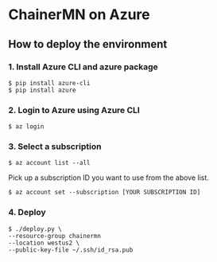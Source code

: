 # ChainerMN on Azure

## How to deploy the environment

### 1. Install Azure CLI and azure package

```
$ pip install azure-cli
$ pip install azure
```

### 2. Login to Azure using Azure CLI

```
$ az login
```

### 3. Select a subscription

```
$ az account list --all
```

Pick up a subscription ID you want to use from the above list.

```
$ az account set --subscription [YOUR SUBSCRIPTION ID]
```

### 4. Deploy

```
$ ./deploy.py \
--resource-group chainermn
--location westus2 \
--public-key-file ~/.ssh/id_rsa.pub
```

